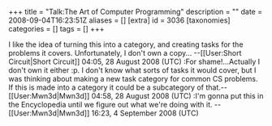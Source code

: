 +++
title = "Talk:The Art of Computer Programming"
description = ""
date = 2008-09-04T16:23:51Z
aliases = []
[extra]
id = 3036
[taxonomies]
categories = []
tags = []
+++

I like the idea of turning this into a category, and creating tasks for the problems it covers.  Unfortunately, I don't own a copy... --[[User:Short Circuit|Short Circuit]] 04:05, 28 August 2008 (UTC)
:For shame!...Actually I don't own it either :p. I don't know what sorts of tasks it would cover, but I was thinking about making a new task category for common CS problems. If this is made into a category it could be a subcategory of that.--[[User:Mwn3d|Mwn3d]] 04:58, 28 August 2008 (UTC)
:I'm gonna put this in the Encyclopedia until we figure out what we're doing with it. --[[User:Mwn3d|Mwn3d]] 16:23, 4 September 2008 (UTC)
